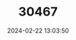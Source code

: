 ---
title: "30467"
category: "Rhaphithamnus venustus"
draft: false
date: 2024-02-22 13:03:50
languages:
  Spanish; Castilian: ["Juan Bueno"]
---